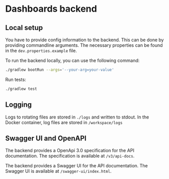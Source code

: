 # Dashboards backend

## Local setup
You have to provide config information to the backend. This can be done by providing commandline arguments.
The necessary properties can be found in the `dev.properties.example` file.

To run the backend locally, you can use the following command:
```bash
./gradlew bootRun --args='--your-arg=your-value'
```

Run tests:
    
```bash
./gradlew test
```

## Logging
Logs to rotating files are stored in `./logs` and written to stdout.
In the Docker container, log files are stored in `/workspace/logs`


## Swagger UI and OpenAPI

The backend provides a OpenApi 3.0 specification for the API documentation.
The specification is available at `/v3/api-docs`.

The backend provides a Swagger UI for the API documentation.
The Swagger UI is available at `/swagger-ui/index.html`.
